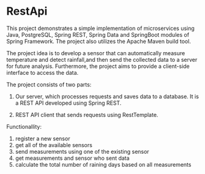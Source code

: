 # RestApi
This project demonstrates a simple implementation of microservices using Java, PostgreSQL, Spring REST, Spring Data and SpringBoot modules of Spring Framework. 
The project also utilizes the Apache Maven build tool.

The project idea is to develop a sensor that can automatically measure temperature and detect rainfall,and then send  the collected data to a server for future analysis.
Furthermore, the project aims to provide a client-side interface to access the data.

The project consists of two parts:

1) Our server, which processes requests and saves data to a database.
It is a REST API developed using Spring REST.

2) REST API client that sends requests using RestTemplate.

Functionallity:
1) register a new sensor 
2) get all of the available sensors
2) send measurements using one of the existing sensor
3) get measurements and sensor who sent data
4) calculate the total number of raining days based on all measurements
